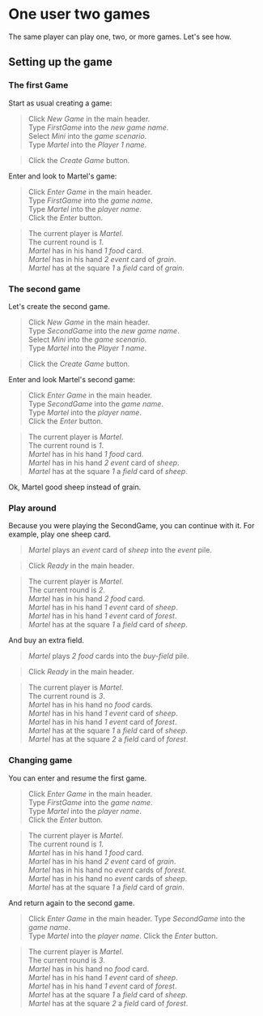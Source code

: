 # One user two games

The same player can play one, two, or more games.
Let's see how.

## Setting up the game

### The first Game

Start as usual creating a game:

 > Click _New Game_ in the main header.  
 > Type _FirstGame_ into the _new game name_.    
 > Select _Mini_ into the _game scenario_.  
 > Type _Martel_ into the _Player 1 name_.    
 <!-- MOCK take _field_ as _grain_ -->
 <!-- MOCK take _event_ as _grain_ -->
 <!-- MOCK take _event_ as _grain_ -->
 > Click the _Create Game_ button.  
 <!-- SNAPSHOT status=200 -->

Enter and look to Martel's game:

 > Click _Enter Game_ in the main header.  
 > Type _FirstGame_ into the _game name_.   
 > Type _Martel_ into the _player name_.  
 > Click the _Enter_ button.  
 <!-- SNAPSHOT status=200 -->   
 > The current player is _Martel_.    
 > The current round is _1_.  
 > _Martel_ has in his hand _1_ _food_ card.  
 > _Martel_ has in his hand _2_ _event_ card of _grain_.  
 > _Martel_ has at the square _1_ a _field_ card of _grain_.  

### The second game

Let's create the second game.

 > Click _New Game_ in the main header.  
 > Type _SecondGame_ into the _new game name_.    
 > Select _Mini_ into the _game scenario_.  
 > Type _Martel_ into the _Player 1 name_.  
 <!-- MOCK take _field_ as _sheep_ -->
 <!-- MOCK take _event_ as _sheep_ -->
 <!-- MOCK take _event_ as _sheep_ -->
 > Click the _Create Game_ button.  
 <!-- SNAPSHOT status=200 -->

Enter and look Martel's second game:

 > Click _Enter Game_ in the main header.  
 > Type _SecondGame_ into the _game name_.  
 > Type _Martel_ into the _player name_.  
 > Click the _Enter_ button.  
 <!-- SNAPSHOT status=200 --> 
 > The current player is _Martel_.    
 > The current round is _1_.  
 > _Martel_ has in his hand _1_ _food_ card.  
 > _Martel_ has in his hand _2_ _event_ card of _sheep_.  
 > _Martel_ has at the square _1_ a _field_ card of _sheep_.  

Ok, Martel good sheep instead of grain. 

### Play around
 
Because you were playing the SecondGame, you can continue with it.
For example, play one sheep card.

 > _Martel_ plays an _event_ card of _sheep_ into the _event_ pile.  
 <!-- MOCK take _event_ as _forest_ -->
 > Click _Ready_ in the main header.  
 <!-- SNAPSHOT status=200 --> 
 > The current player is _Martel_.    
 > The current round is _2_.  
 > _Martel_ has in his hand _2_ _food_ card.  
 > _Martel_ has in his hand _1_ _event_ card of _sheep_.  
 > _Martel_ has in his hand _1_ _event_ card of _forest_.  
 > _Martel_ has at the square _1_ a _field_ card of _sheep_.  

And buy an extra field.

 > _Martel_ plays _2_ _food_ cards into the _buy-field_ pile.
 <!-- MOCK take _field_ as _forest_ -->
 > Click _Ready_ in the main header.
 <!-- SNAPSHOT status=200 --> 
 > The current player is _Martel_.   
 > The current round is _3_.  
 > _Martel_ has in his hand no _food_ cards.  
 > _Martel_ has in his hand _1_ _event_ card of _sheep_.  
 > _Martel_ has in his hand _1_ _event_ card of _forest_.  
 > _Martel_ has at the square _1_ a _field_ card of _sheep_.  
 > _Martel_ has at the square _2_ a _field_ card of _forest_.  

### Changing game

You can enter and resume the first game.

 > Click _Enter Game_ in the main header.  
 > Type _FirstGame_ into the _game name_.   
 > Type _Martel_ into the _player name_.  
 > Click the _Enter_ button.  
 <!-- SNAPSHOT status=200 -->   
 > The current player is _Martel_.    
 > The current round is _1_.  
 > _Martel_ has in his hand _1_ _food_ card.  
 > _Martel_ has in his hand _2_ _event_ card of _grain_.  
 > _Martel_ has in his hand no _event_ cards of _forest_.  
 > _Martel_ has in his hand no _event_ cards of _sheep_.  
 > _Martel_ has at the square _1_ a _field_ card of _grain_.

And return again to the second game.

 > Click _Enter Game_ in the main header.
 > Type _SecondGame_ into the _game name_.  
 > Type _Martel_ into the _player name_.
 > Click the _Enter_ button.
 <!-- SNAPSHOT status=200 -->   
 > The current player is _Martel_.   
 > The current round is _3_.  
 > _Martel_ has in his hand no _food_ card.  
 > _Martel_ has in his hand _1_ _event_ card of _sheep_.  
 > _Martel_ has in his hand _1_ _event_ card of _forest_.  
 > _Martel_ has at the square _1_ a _field_ card of _sheep_.  
 > _Martel_ has at the square _2_ a _field_ card of _forest_.  
